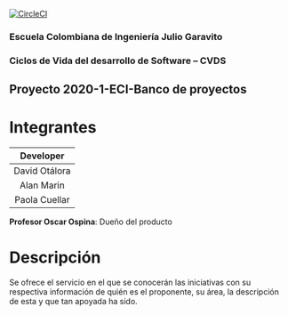 [![CircleCI](https://circleci.com/gh/DDRBernal/2020-1-PROYCVDS-DavidOtalora-AlanMarin-PaolaCuellar.svg?style=svg)](https://app.circleci.com/pipelines/github/DDRBernal/2020-1-PROYCVDS-DavidOtalora-AlanMarin-PaolaCuellar)

### Escuela Colombiana de Ingeniería Julio Garavito
### Ciclos de Vida del desarrollo de Software – CVDS

## Proyecto 2020-1-ECI-Banco de proyectos

# Integrantes

| Developer |
| :--: |
| David Otálora |
| Alan Marin |
| Paola Cuellar |

**Profesor Oscar Ospina**: Dueño del producto

# Descripción

Se ofrece el servicio en el que se conocerán las iniciativas   con su respectiva información de quién es el proponente, su   área, la descripción de esta y que tan apoyada ha sido.  


